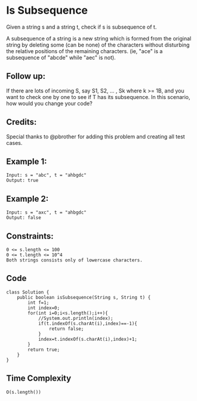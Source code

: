 # Is Subsequence
Given a string s and a string t, check if s is subsequence of t.

A subsequence of a string is a new string which is formed from the original string by deleting some (can be none) of the characters without disturbing the relative positions of the remaining characters. (ie, "ace" is a subsequence of "abcde" while "aec" is not).

## Follow up:
If there are lots of incoming S, say S1, S2, ... , Sk where k >= 1B, and you want to check one by one to see if T has its subsequence. In this scenario, how would you change your code?

## Credits:
Special thanks to @pbrother for adding this problem and creating all test cases.

## Example 1:
```
Input: s = "abc", t = "ahbgdc"
Output: true
```
## Example 2:
```
Input: s = "axc", t = "ahbgdc"
Output: false
 ```

## Constraints:
```
0 <= s.length <= 100
0 <= t.length <= 10^4
Both strings consists only of lowercase characters.
```

## Code
```
class Solution {
    public boolean isSubsequence(String s, String t) {
        int f=1;
        int index=0;
        for(int i=0;i<s.length();i++){
            //System.out.println(index);
            if(t.indexOf(s.charAt(i),index)==-1){
                return false;
            }
            index=t.indexOf(s.charAt(i),index)+1;
        }
        return true;
    }
}
```
## Time Complexity
```
O(s.length())
```
